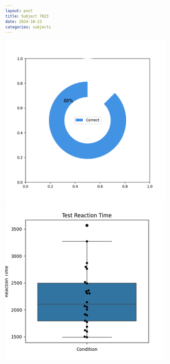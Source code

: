 ```yaml
---
layout: post
title: Subject 7023
date: 2024-10-23
categories: subjects
---
```


![](data/7023/run-13/7023_FN_acc_test.png)
![](data/7023/run-13/7023_FN_rt.png)
